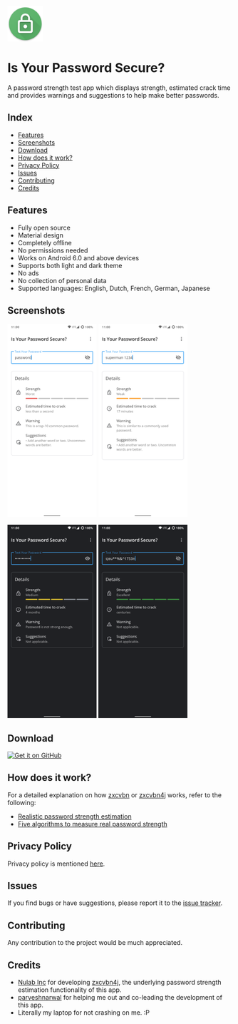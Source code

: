 <img src="/app/src/main/res/drawable/app_icon.png" width="80"/> 

# Is Your Password Secure?

A password strength test app which displays strength, estimated crack time and provides warnings and suggestions to help make better passwords.



## Index
- [Features](#features)
- [Screenshots](#screenshots)
- [Download](#download)
- [How does it work?](#how-does-it-work)
- [Privacy Policy](#privacy-policy)
- [Issues](#issues)
- [Contributing](#contributing)
- [Credits](#credits)



## Features
- Fully open source
- Material design
- Completely offline
- No permissions needed
- Works on Android 6.0 and above devices
- Supports both light and dark theme
- No ads
- No collection of personal data
- Supported languages: English, Dutch, French, German, Japanese



## Screenshots

<img src="/fastlane/metadata/android/en-US/images/phoneScreenshots/worst.png" width="200"/>  <img src="/fastlane/metadata/android/en-US/images/phoneScreenshots/weak.png" width="200"/>

<img src="/fastlane/metadata/android/en-US/images/phoneScreenshots/medium.png" width="200"/>  <img src="/fastlane/metadata/android/en-US/images/phoneScreenshots/excellent.png" width="200"/>



## Download
[<img src="https://camo.githubusercontent.com/70bffd8873ab81e1bb0bccc44e488c3a989e3bd5/68747470733a2f2f692e6962622e636f2f71306d6463345a2f6765742d69742d6f6e2d6769746875622e706e67"
     alt="Get it on GitHub"
     height="80">](https://github.com/the-weird-aquarian/IYPS/releases/download/v1.0.0/IYPS_v1.0.0.apk)



## How does it work?
For a detailed explanation on how [zxcvbn](https://github.com/dropbox/zxcvbn) or [zxcvbn4j](https://github.com/nulab/zxcvbn4j) works, refer to the following:
- [Realistic password strength estimation](https://dropbox.tech/security/zxcvbn-realistic-password-strength-estimation)
- [Five algorithms to measure real password strength](https://nulab-inc.com/blog/nulab/password-strength)




## Privacy Policy
Privacy policy is mentioned [here](https://github.com/the-weird-aquarian/IYPS/blob/master/PRIVACY.md).



## Issues
If you find bugs or have suggestions, please report it to the [issue tracker](https://github.com/the-weird-aquarian/IYPS/issues).



## Contributing
Any contribution to the project would be much appreciated.



## Credits
- [Nulab Inc](https://github.com/nulab) for developing [zxcvbn4j](https://github.com/nulab/zxcvbn4j), the underlying password strength estimation functionality of this app.
- [parveshnarwal](https://github.com/parveshnarwal) for helping me out and co-leading the development of this app.
- Literally my laptop for not crashing on me. :P

